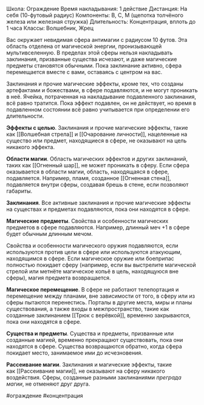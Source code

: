 Школа: Ограждение
Время накладывания: 1 действие
Дистанция: На себя (10-футовый радиус)
Компоненты: В, С, М (щепотка толчёного железа или железная стружка)
Длительность: Концентрация, вплоть до 1 часа
Классы: Волшебник, Жрец

Вас окружает невидимая сфера антимагии с радиусом 10 футов. Эта область отделена от магической энергии, пронизывающей мультивселенную. В пределах этой сферы нельзя накладывать заклинания, призванные существа исчезают, и даже магические предметы становятся обычными. Пока заклинание активно, сфера перемещается вместе с вами, оставаясь с центром на вас.

Заклинания и прочие магические эффекты, кроме тех, что созданы артефактами и божествами, в сфере подавляются, и не могут проникать в неё. Ячейка, потраченная на накладывание подавленного заклинания, всё равно тратится. Пока эффект подавлен, он не действует, но время в подавленном состоянии всё равно учитывается при определении его длительности.

**Эффекты с целью**. Заклинания и прочие магические эффекты, такие как [[Волшебная стрела]] и [[Очарование личности]], нацеленные на существо или предмет, находящиеся в сфере, не оказывают на цель никакого эффекта.

**Области магии**. Область магических эффектов и других заклинаний, таких как [[Огненный шар]], не может проникать в сферу. Если сфера оказывается в области магии, область, находящаяся в сфере, подавляется. Например, пламя, созданное [[Огненная стена]], подавляется внутри сферы, создавая брешь в стене, если позволяют габариты.

**Заклинания**. Все активные заклинания и прочие магические эффекты на существах и предметах подавляются, пока они находятся в сфере.

**Магические предметы**. Свойства и особенности магических предметов в сфере подавляются. Например, длинный меч +1 в сфере будет обычным длинным мечом.

Свойства и особенности магического оружия подавляются, если используются против цели в сфере или используются атакующим, находящимся в сфере. Если магическое оружие или боеприпас полностью покидает сферу (например, если вы выстрелите магической стрелой или метнёте магическое копьё в цель, находящуюся вне сферы), магия предмета возвращается.

**Магическое перемещение**. В сфере не работают телепортация и перемещение между планами, вне зависимости от того, в сферу или из сферы пытаются перенестись. Порталы в другие места, миры и планы существования, а также входы в межпространство, такие как созданные заклинанием [[Трюк с верёвкой]], временно закрываются, пока они находятся в сфере.

**Существа и предметы**. Существа и предметы, призванные или созданные магией, временно прекращают существовать, пока они находятся в сфере. Существа возвращаются обратно, когда сфера покидает место, занимаемое ими до исчезновения.
 
**Рассеивание магии**. Заклинания и магические эффекты, такие как [[Рассеивание магии]], не оказывают на сферу никакого воздействия. Сферы, созданные разными заклинаниями _преграда магии_, не отменяют друг друга.

#ограждение #концентрация 